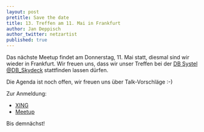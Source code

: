 ```yaml
---
layout: post
pretitle: Save the date
title: 13. Treffen am 11. Mai in Frankfurt
author: Jan Deppisch
author_twitter: netzartist
published: true
---
```


Das nächste Meetup findet am Donnerstag, 11. Mai statt, diesmal sind wir wieder in Frankfurt. Wir freuen uns, dass wir unser Treffen bei der [DB Systel](https://www.dbsystel.de/) [@DB_Skydeck](https://twitter.com/@DB_Skydeck) stattfinden lassen dürfen.

Die Agenda ist noch offen, wir freuen uns über Talk-Vorschläge :-)

Zur Anmeldung:

- [XING](https://www.xing.com/events/frontend-rheinmain-meetup-db-systel-1797699)
- [Meetup](https://www.meetup.com/de-DE/frontend_rm/events/238557167/)

Bis demnächst!




